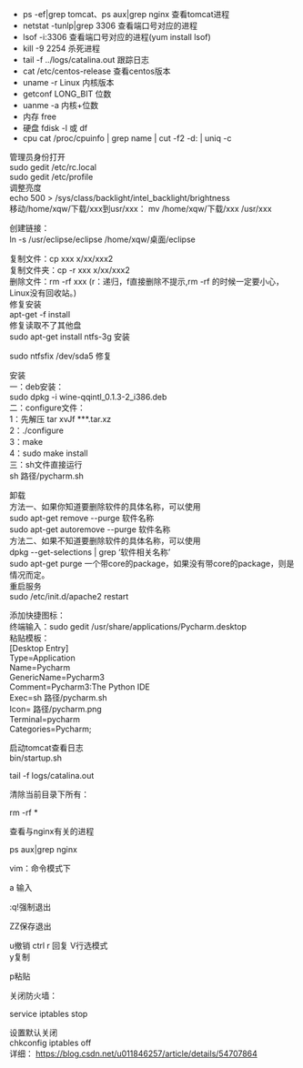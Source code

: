 * ps -ef|grep tomcat、ps aux|grep nginx  查看tomcat进程   
* netstat -tunlp|grep 3306 查看端口号对应的进程   
* lsof -i:3306  查看端口号对应的进程(yum install lsof)
* kill -9 2254  杀死进程   
* tail -f ../logs/catalina.out 跟踪日志   
* cat /etc/centos-release 查看centos版本
* uname -r Linux 内核版本
* getconf LONG_BIT 位数
* uanme -a 内核+位数
* 内存 free
* 硬盘 fdisk -l 或 df
* cpu cat /proc/cpuinfo | grep name | cut -f2 -d: | uniq -c

管理员身份打开    
sudo gedit /etc/rc.local   
sudo gedit /etc/profile    
 调整亮度   
echo 500 > /sys/class/backlight/intel_backlight/brightness    
移动/home/xqw/下载/xxx到usr/xxx：     mv /home/xqw/下载/xxx /usr/xxx     
    
创建链接：    
    ln -s /usr/eclipse/eclipse /home/xqw/桌面/eclipse   
    
复制文件：cp xxx x/xx/xxx2  
复制文件夹：cp -r xxx x/xx/xxx2   
删除文件：rm -rf xxx (r：递归，f直接删除不提示,rm -rf 的时候一定要小心，Linux没有回收站。)   
修复安装    
apt-get -f install   
修复读取不了其他盘    
sudo apt-get install ntfs-3g 安装    
    
sudo ntfsfix /dev/sda5 修复   
    
安装    
一：deb安装：   
sudo dpkg -i wine-qqintl_0.1.3-2_i386.deb   
二：configure文件：   
1：先解压  tar xvJf ***.tar.xz   
2：./configure   
3：make   
4：sudo make install   
三：sh文件直接运行   
sh 路径/pycharm.sh    
   
    
卸载    
方法一、如果你知道要删除软件的具体名称，可以使用           
sudo apt-get remove --purge 软件名称     
sudo apt-get autoremove --purge 软件名称    
方法二、如果不知道要删除软件的具体名称，可以使用   
dpkg --get-selections | grep ‘软件相关名称’   
sudo apt-get purge 一个带core的package，如果没有带core的package，则是情况而定。   
重启服务    
sudo /etc/init.d/apache2 restart   
   
    
添加快捷图标：    
终端输入：sudo gedit /usr/share/applications/Pycharm.desktop   
粘贴模板：   
[Desktop Entry]   
Type=Application   
Name=Pycharm   
GenericName=Pycharm3   
Comment=Pycharm3:The Python IDE   
Exec=sh 路径/pycharm.sh    
Icon= 路径/pycharm.png   
Terminal=pycharm   
Categories=Pycharm;   
    
启动tomcat查看日志    
bin/startup.sh   
    
tail -f logs/catalina.out    
    
清除当前目录下所有：   
    
rm -rf *   
    
   
    
查看与nginx有关的进程   
    
ps aux|grep nginx   
    
   
    
vim：命令模式下   
    
a 输入   
    
:q!强制退出   
    
ZZ保存退出   
 
u撤销
ctrl r 回复
V行选模式   
y复制   
    
p粘贴   
    
   
    
关闭防火墙：   
    
service iptables stop   
    
设置默认关闭     
chkconfig iptables off   
详细：  https://blog.csdn.net/u011846257/article/details/54707864    

